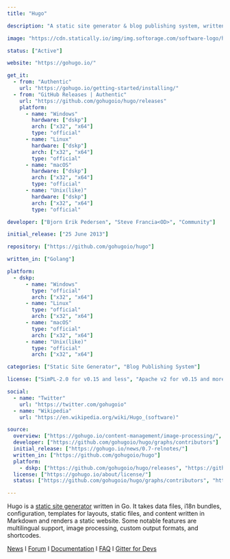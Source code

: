 ```yaml
---
title: "Hugo"

description: "A static site generator & blog publishing system, written in Go"

image: "https://cdn.statically.io/img/img.softorage.com/software-logo/hugo.png?h=64"

status: ["Active"]

website: "https://gohugo.io/"

get_it:
  - from: "Authentic"
    url: "https://gohugo.io/getting-started/installing/"
  - from: "GitHub Releases | Authentic"
    url: "https://github.com/gohugoio/hugo/releases"
    platform:
      - name: "Windows"
        hardware: ["dskp"]
        arch: ["x32", "x64"]
        type: "official"
      - name: "Linux"
        hardware: ["dskp"]
        arch: ["x32", "x64"]
        type: "official"
      - name: "macOS"
        hardware: ["dskp"]
        arch: ["x32", "x64"]
        type: "official"
      - name: "Unix(like)"
        hardware: ["dskp"]
        arch: ["x32", "x64"]
        type: "official"

developer: ["Bjorn Erik Pedersen", "Steve Francia<OD>", "Community"]

initial_release: ["25 June 2013"]

repository: ["https://github.com/gohugoio/hugo"]

written_in: ["Golang"]

platform:
  - dskp:
      - name: "Windows"
        type: "official"
        arch: ["x32", "x64"]
      - name: "Linux"
        type: "official"
        arch: ["x32", "x64"]
      - name: "macOS"
        type: "official"
        arch: ["x32", "x64"]
      - name: "Unix(like)"
        type: "official"
        arch: ["x32", "x64"]

categories: ["Static Site Generator", "Blog Publishing System"]

license: ["SimPL-2.0 for v0.15 and less", "Apache v2 for v0.15 and more"]

social:
  - name: "Twitter"
    url: "https://twitter.com/gohugoio"
  - name: "Wikipedia"
    url: "https://en.wikipedia.org/wiki/Hugo_(software)"

source:
  overview: ["https://gohugo.io/content-management/image-processing/", "https://gohugo.io/content-management/shortcodes/", "https://gohugo.io/content-management/multilingual/", "https://gohugo.io/templates/output-formats/", "https://gohugo.io/"]
  developer: ["https://github.com/gohugoio/hugo/graphs/contributors"]
  initial_release: ["https://gohugo.io/news/0.7-relnotes/"]
  written_in: ["https://github.com/gohugoio/hugo"]
  platform:
    - dskp: ["https://github.com/gohugoio/hugo/releases", "https://github.com/gohugoio/hugo/releases/tag/v0.69.0"]
  license: ["https://gohugo.io/about/license/"]
  status: ["https://github.com/gohugoio/hugo/graphs/contributors", "https://gohugo.io/news/"]

---
```

  Hugo is a [static site generator](/categories/static-site-generator/) written in Go. It takes data files, i18n bundles, configuration, templates for layouts, static files, and content written in Markdown and renders a static website. Some notable features are multilingual support, image processing, custom output formats, and shortcodes.
  
  [News](https://gohugo.io/news/) I [Forum](https://discourse.gohugo.io/) I [Documentation](https://gohugo.io/documentation/) I [FAQ](https://gohugo.io/troubleshooting/faq/) I [Gitter for Devs](https://gitter.im/spf13/hugo)